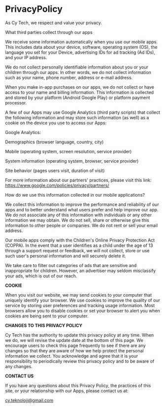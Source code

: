 # PrivacyPolicy

As Cy Tech, we respect and value your privacy.

What third parties collect through our apps

We receive some information automatically when you use our mobile apps. This includes data about your device, software, operating system (OS), the language you set for your Device, advertising IDs for ad tracking (Ad IDs), and your IP address.

We do not collect personally identifiable information about you or your children through our apps. In other words, we do not collect information such as your name, phone number, address or e-mail address.

When you make in-app purchases on our apps, we do not collect or have access to your name and billing information. This information is collected and stored by your platform (Android Google Play) or platform payment processor.

A few of our Apps may use Google Analytics (third party scripts) that collect the following information and may store such information (as well) as a cookie on the device you use to access our Apps:

Google Analytics:

Demographics (browser language, country, city)

Mobile (operating system, screen resolution, service provider)

System information (operating system, browser, service provider)

Site behavior (pages users visit, duration of visit)

For more information about our partners' practices, please visit this link: https://www.google.com/policies/privacy/partners/

How do we use this information collected in our mobile applications?

We collect this information to improve the performance and reliability of our apps and to better understand what users prefer and help improve our app. We do not associate any of this information with individuals or any other information we may obtain. We do not sell, share or otherwise give this information to other people or companies. We do not rent or sell your email address.

Our mobile apps comply with the Children's Online Privacy Protection Act (COPPA). In the event that a user identifies as a child under the age of 13 through a support request or feedback, we will not collect, store or use such user's personal information and will securely delete it.

We take care to filter out categories of ads that are sensitive and inappropriate for children. However, an advertiser may seldom misclassify your ads, which is out of our reach.

**COOKIE**

When you visit our website, we may send cookies to your computer that uniquely identify your browser. We use cookies to improve the quality of our service by storing user preferences and tracking usage information. Most browsers allow you to disable cookies or set your browser to alert you when cookies are being sent to your computer.

**CHANGES TO THIS PRIVACY POLICY**

Cy Tech has the authority to update this privacy policy at any time. When we do, we will revise the update date at the bottom of this page. We encourage users to check this page frequently to see if there are any changes so that they are aware of how we help protect the personal information we collect. You acknowledge and agree that it is your responsibility to periodically review this privacy policy and to be aware of any changes.

**CONTACT US**

If you have any questions about this Privacy Policy, the practices of this site, or your relationship with our Apps, please contact us at:

cy.teknoloji@gmail.com
